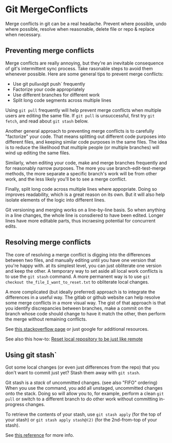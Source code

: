 # Git MergeConflicts

Merge conflicts in git can be a real headache. Prevent where possible, undo where possible, resolve when reasonable, delete file or repo & replace when necessary.

## Preventing merge conflicts

Merge conflicts are really annoying,
but they're an inevitable consequence of git's intermittent sync process.
Take rasonable steps to avoid them whenever possible.
Here are some general tips to prevent merge conflicts:

* Use git pull` and `git push` frequently
* Factorize your code appropriately
* Use different branches for different work
* Split long code segments across multiple lines


Using `git pull` frequently will help prevent merge conflicts when 
multiple users are editing the same file. 
If `git pull` is unsuccessful, first try `git fetch`, and read about `git stash` below.

Another general approach to preventing merge conflicts is to carefully
"factorize" your code. That means splitting out different code purposes into
different files, and keeping similar code purposes in the same files.
The idea is to reduce the likelihood that multiple people (or multiple branches)
will wind up editing the same files.

Similarly, when editing your code, make and merge branches frequently 
and for reasonably narrow purposes. The more you use branch-edit-test-merge 
methods, the more separate a specific branch's work will be from other work, 
and the less likely you'll be to see a merge conflict.

Finally, split long code across multiple lines where appopriate. Doing so improves readability, which is a great reason on its own. But it will also help isolate elements of the logic into different lines.

Git versioning and merging works on a line-by-line basis. So when anything in a line changes, the whole line is consdiered to have been edited. Longer lines have more editable parts, thus incraesing potential for concurrent edits.


## Resolving merge conflicts

The core of resolving a merge conflict is digging into the differences between two files,
and manually editing until you have one version that you're happy with. 
at its simplest level, you can just obliterate one version and keep the other. 
A temporary way to set aside all local work conflicts is to use the `git stash` command.
A more permanent way is to use `git checkout the_file_I_want_to_reset.txt` to obliterate local changes.

A more complicated (but ideally preferred) approach is to integrate the differences in a useful way.
The gitlab or github website can help resolve some merge conflicts in a more visual way.
The gist of that approach is that you identify discrepancies between branches, 
make a commit on the branch whose code should change to have it match the other, 
then perform the merge without remaining conflicts.

See [this stackoverflow page](https://stackoverflow.com/questions/161813/how-to-resolve-merge-conflicts-in-git) 
or just google for additional resources.

See also this how-to: [Reset local repository to be just like remote](https://stackoverflow.com/questions/1628088/reset-local-repository-branch-to-be-just-like-remote-repository-head)


## Using git stash`

Got some local changes (or even just differences from the repo) that you 
don't want to commit just yet? Stash them away with `git stash`.

Git stash is a *stack* of uncommitted changes. (see also "FIFO" ordering)
When you use the command, you add all unstaged, uncommitted changes onto the stack.
Doing so will allow you to, for example, perform a clean `git pull` or 
switch to a different branch to do other work without committing in-progress changes.

To retrieve the contents of your stash, use
`git stash apply` (for the top of your stash)
or 
`git stash apply stash@(2)` (for the 2nd-from-top of your stash).

See [this reference](https://git-scm.com/book/en/v1/Git-Tools-Stashing) for more info.
